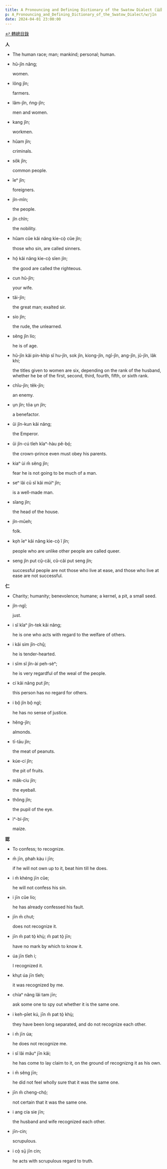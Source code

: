 ```yaml
---
title: A Pronouncing and Defining Dictionary of the Swatow Dialect (汕頭方言音義字典) / jîn
p: A_Pronouncing_and_Defining_Dictionary_of_the_Swatow_Dialect/w/jîn
date: 2024-04-01 23:00:00
---
```


[↩️ 轉總目錄](/A_Pronouncing_and_Defining_Dictionary_of_the_Swatow_Dialect)


**人**
- The human race; man; mankind; personal; human.

- hŭ-jîn nâng;

  women.

- lông jîn;

  farmers.

- lâm-jîn, ńng-jîn;

  men and women.

- kang jîn;

  workmen.

- hŭam jîn;

  criminals.

- sôk jîn;

  common people.

- îeⁿ jîn;

  foreigners.

- jîn-mîn;

  the people.

- jîn chîn;

  the nobility.

- hŭam cŭe kâi nâng kìe-cò̤ cŭe jîn;

  those who sin, are called sinners.

- hó̤ kâi nâng kìe-cò̤ sĭen jîn;

  the good are called the righteous.

- cun hŭ-jîn;

  your wife.

- tăi-jîn;

  the great man; exalted sir.

- sío jîn;

  the rude, the unlearned.

- sêng jîn lío;

  he is of age.

- hŭ-jîn kâi pín-khip sĭ hu-jîn, sok jîn, kiong-jîn, ngî-jîn, ang-jîn, jû-jîn, lâk khí;

  the titles given to women are six, depending on  the rank of the husband, whether he be of the first, second, third,  fourth, fifth, or sixth rank.

- chîu-jîn; têk-jîn;

  an enemy.

- ṳn jîn; tōa ṳn jîn;

  a benefactor.

- ûi jîn-kun kâi nâng;

  the Emperor.

- ûi jîn-cú tîeh kîaⁿ-hàu pĕ-bó̤;

  the crown-prince even must obey his parents.

- kiaⁿ ùi m̄ sêng jîn;

  fear he is not going to be much of a man.

- seⁿ lâi cū sĭ kâi múiⁿ jîn;

  is a well-made man.

- sĭang jîn;

  the head of the house.

- jîn-mûeh;

  folk.

- ko̤h īeⁿ kâi nâng kìe-cò̤ ĭ jîn;

  people who are unlike other people are called queer.

- seng jîn put cṳ̆-căi, cŭ-căi put seng jîn;

  successful people are not those who live at ease, and those who live at ease are not successful.

**仁**
- Charity; humanity; benevolence; humane; a kernel, a pit, a small seed.

- jîn-ngĭ;

  just.

- i sĭ kîaⁿ jîn-tek kâi nâng;

  he is one who acts with regard to the welfare of others.

- i kâi sim jîn-chṳ̂;

  he is tender-hearted.

- i sĭm sĭ jîn-ài peh-sèⁿ;

  he is very regardful of the weal of the people.

- cí kâi nâng put jîn;

  this person has no regard for others.

- i bô̤ jîn bô̤ ngĭ;

  he has no sense of justice.

- hĕng-jîn;

  almonds.

- tī-tāu jîn;

  the meat of peanuts.

- kúe-cí jîn;

  the pit of fruits.

- mâk-ciu jîn;

  the eyeball.

- thông jîn;

  the pupil of the eye.

- ìⁿ-bí-jîn;

  maize.

**認**
- To confess; to recognize.

- m̄ jīn, phah kàu i jīn;

  if he will not own up to it, beat him till he does.

- i m̄ khéng jīn cŭe;

  he will not confess his sin.

- i jīn cŭe lío;

  he has already confessed his fault.

- jīn m̄ chut;

  does not recognize it.

- jīn m̄ pat tò̤ khṳ̀; m̄ pat tò̤ jīn;

  have no mark by which to know it.

- úa jīn tîeh i;

  I recognized it.

- khṳt úa jīn tîeh;

  it was recognized by me.

- chíaⁿ nâng lâi tam jīn;

  ask some one to spy out whether it is the same one.

- i keh-pîet kú, jīn m̄ pat tò̤ khṳ̀;

  they have been long separated, and do not recognize each other.

- i m̄ jīn úa;

  he does not recognize me.

- i sĭ lâi măuⁿ jīn kâi;

  he has come to lay claim to it, on the ground of recognizng it as his own.

- i m̄ sêng jīn;

  he did not feel wholly sure that it was the same one.

- jīn m̄ cheng-chó̤;

  not certain that it was the same one.

- i ang cía sie jīn;

  the husband and wife recognized each other.

- jīn-cin;

  scrupulous.

- i cò̤ sṳ̄ jīn cin;

  he acts with scrupulous regard to truth.